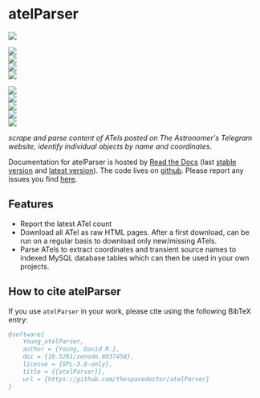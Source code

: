# atelParser

[![](https://zenodo.org/badge/146584890.svg)](https://zenodo.org/badge/latestdoi/146584890) 


<!-- INFO BADGES -->  

[![](https://img.shields.io/pypi/pyversions/atelParser)](https://pypi.org/project/atelParser/)  
[![](https://img.shields.io/pypi/v/atelParser)](https://pypi.org/project/atelParser/)  
[![](https://img.shields.io/github/license/thespacedoctor/atelParser)](https://github.com/thespacedoctor/atelParser)  
[![](https://img.shields.io/pypi/dm/atelParser)](https://pypi.org/project/atelParser/)  

<!-- STATUS BADGES -->  

[![](http://157.245.42.153:8080/buildStatus/icon?job=atelParser%2Fmaster&subject=build%20master)](http://157.245.42.153:8080/blue/organizations/jenkins/atelParser/activity?branch=master)  
[![](http://157.245.42.153:8080/buildStatus/icon?job=atelParser%2Fdevelop&subject=build%20dev)](http://157.245.42.153:8080/blue/organizations/jenkins/atelParser/activity?branch=develop)  
[![](https://cdn.jsdelivr.net/gh/thespacedoctor/atelParser@master/coverage.svg)](https://raw.githack.com/thespacedoctor/atelParser/master/htmlcov/index.html)  
[![](https://readthedocs.org/projects/atelparser/badge/?version=master)](https://atelparser.readthedocs.io/en/master/)  
[![](https://img.shields.io/github/issues/thespacedoctor/atelParser/type:%20bug?label=bug%20issues)](https://github.com/thespacedoctor/atelParser/issues?q=is%3Aissue+is%3Aopen+label%3A%22type%3A+bug%22+)  

*scrape and parse content of ATels posted on The Astronomer's Telegram website, identify individual objects by name and coordinates*.

Documentation for atelParser is hosted by [Read the Docs](https://atelparser.readthedocs.io/en/master/) (last
[stable version](https://atelparser.readthedocs.io/en/development/) and [latest version](https://atelparser.readthedocs.io/en/master/)). The code lives on [github](https://github.com/thespacedoctor/atelParser). Please report any issues you find [here](https://github.com/thespacedoctor/atelParser/issues).

## Features

* Report the latest ATel count
* Download all ATel as raw HTML pages. After a first download, can be run on a regular basis to download only new/missing ATels.
* Parse ATels to extract coordinates and transient source names to indexed MySQL database tables which can then be used in your own projects.


## How to cite atelParser

If you use `atelParser` in your work, please cite using the following BibTeX entry: 

```bibtex
@software{
    Young_atelParser,
    author = {Young, David R.},
    doi = {10.5281/zenodo.8037458},
    license = {GPL-3.0-only},
    title = {{atelParser}},
    url = {https://github.com/thespacedoctor/atelParser}
}
```

